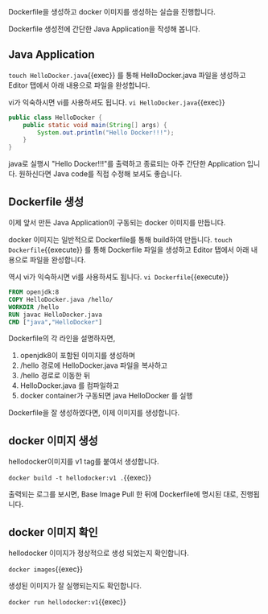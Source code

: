 Dockerfile을 생성하고 docker 이미지를 생성하는 실습을 진행합니다.

Dockerfile 생성전에 간단한 Java Application을 작성해 봅니다.

## Java Application
`touch HelloDocker.java`{{exec}} 를 통해 HelloDocker.java 파일을 생성하고
Editor 탭에서 아래 내용으로 파일을 완성합니다.

vi가 익숙하시면 vi를 사용하셔도 됩니다.
`vi HelloDocker.java`{{exec}}

```java
public class HelloDocker {
	public static void main(String[] args) {
		System.out.println("Hello Docker!!!");
	}
}
```

java로 실행시 "Hello Docker!!!"를 출력하고 종료되는 아주 간단한 Application 입니다.
원하신다면 Java code를 직접 수정해 보셔도 좋습니다.

## Dockerfile 생성
이제 앞서 만든 Java Application이 구동되는 docker 이미지를 만듭니다.

docker 이미지는 일반적으로 Dockerfile를 통해 build하여 만듭니다.
`touch Dockerfile`{{execute}} 를 통해 Dockerfile 파일을 생성하고
Editor 탭에서 아래 내용으로 파일을 완성합니다.

역시 vi가 익숙하시면 vi를 사용하셔도 됩니다.
`vi Dockerfile`{{execute}}

```Dockerfile
FROM openjdk:8
COPY HelloDocker.java /hello/
WORKDIR /hello
RUN javac HelloDocker.java
CMD ["java","HelloDocker"]
```

Dockerfile의 각 라인을 설명하자면,
1. openjdk8이 포함된 이미지를 생성하며
2. /hello 경로에 HelloDocker.java 파일을 복사하고
3. /hello 경로로 이동한 뒤
4. HelloDocker.java 를 컴파일하고
5. docker container가 구동되면 java HelloDocker 를 실행

Dockerfile을 잘 생성하였다면, 이제 이미지를 생성합니다.

## docker 이미지 생성
hellodocker이미지를 v1 tag를 붙여서 생성합니다.

`docker build -t hellodocker:v1 .`{{exec}}

출력되는 로그를 보시면, Base Image Pull 한 뒤에 Dockerfile에 명시된 대로, 진행됩니다.


## docker 이미지 확인
hellodocker 이미지가 정상적으로 생성 되었는지 확인합니다.

`docker images`{{exec}}

생성된 이미지가 잘 실행되는지도 확인합니다.

`docker run hellodocker:v1`{{exec}}
